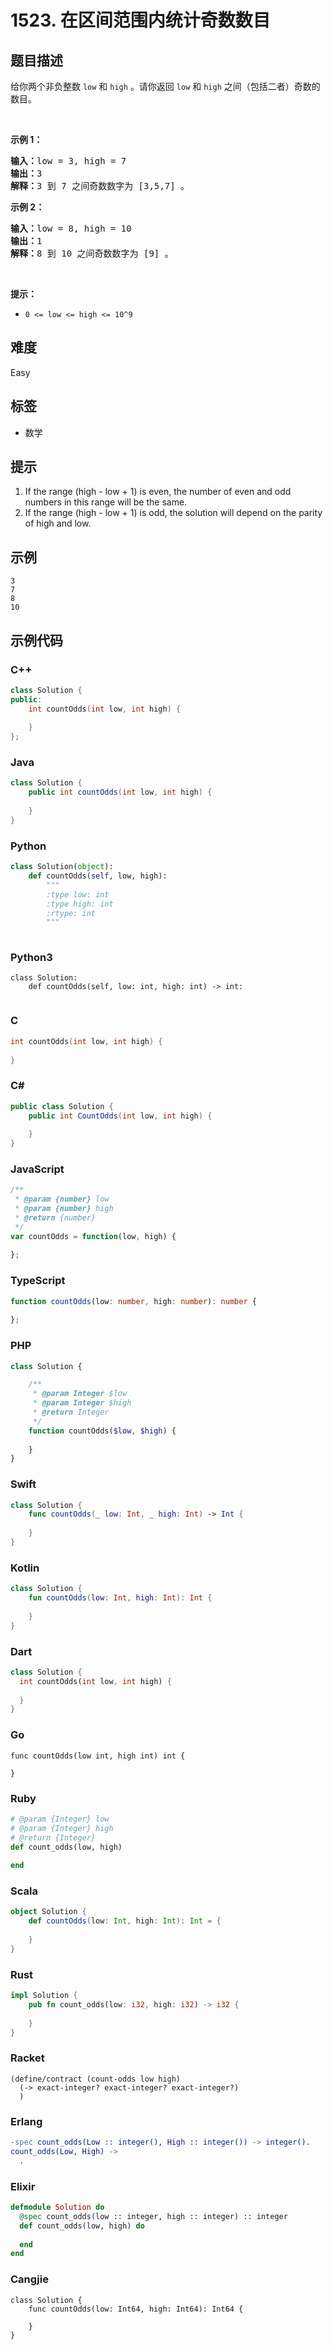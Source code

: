 # 1523. 在区间范围内统计奇数数目

## 题目描述

<p>给你两个非负整数&nbsp;<code>low</code> 和&nbsp;<code>high</code>&nbsp;。请你返回<em>&nbsp;</em><code>low</code><em> </em>和<em>&nbsp;</em><code>high</code><em>&nbsp;</em>之间（包括二者）奇数的数目。</p>

<p>&nbsp;</p>

<p><strong>示例 1：</strong></p>

<pre><strong>输入：</strong>low = 3, high = 7
<strong>输出：</strong>3
<strong>解释：</strong>3 到 7 之间奇数数字为 [3,5,7] 。</pre>

<p><strong>示例 2：</strong></p>

<pre><strong>输入：</strong>low = 8, high = 10
<strong>输出：</strong>1
<strong>解释：</strong>8 到 10 之间奇数数字为 [9] 。</pre>

<p>&nbsp;</p>

<p><strong>提示：</strong></p>

<ul>
	<li><code>0 &lt;= low &lt;= high&nbsp;&lt;= 10^9</code></li>
</ul>


## 难度

Easy

## 标签

- 数学

## 提示

1. If the range (high - low + 1) is even, the number of even and odd numbers in this range will be the same.
2. If the range (high - low + 1) is odd, the solution will depend on the parity of high and low.

## 示例

```
3
7
8
10
```

## 示例代码

### C++

```cpp
class Solution {
public:
    int countOdds(int low, int high) {
        
    }
};
```

### Java

```java
class Solution {
    public int countOdds(int low, int high) {
        
    }
}
```

### Python

```python
class Solution(object):
    def countOdds(self, low, high):
        """
        :type low: int
        :type high: int
        :rtype: int
        """
        
```

### Python3

```python3
class Solution:
    def countOdds(self, low: int, high: int) -> int:
        
```

### C

```c
int countOdds(int low, int high) {
    
}
```

### C#

```csharp
public class Solution {
    public int CountOdds(int low, int high) {
        
    }
}
```

### JavaScript

```javascript
/**
 * @param {number} low
 * @param {number} high
 * @return {number}
 */
var countOdds = function(low, high) {
    
};
```

### TypeScript

```typescript
function countOdds(low: number, high: number): number {
    
};
```

### PHP

```php
class Solution {

    /**
     * @param Integer $low
     * @param Integer $high
     * @return Integer
     */
    function countOdds($low, $high) {
        
    }
}
```

### Swift

```swift
class Solution {
    func countOdds(_ low: Int, _ high: Int) -> Int {
        
    }
}
```

### Kotlin

```kotlin
class Solution {
    fun countOdds(low: Int, high: Int): Int {
        
    }
}
```

### Dart

```dart
class Solution {
  int countOdds(int low, int high) {
    
  }
}
```

### Go

```golang
func countOdds(low int, high int) int {
    
}
```

### Ruby

```ruby
# @param {Integer} low
# @param {Integer} high
# @return {Integer}
def count_odds(low, high)
    
end
```

### Scala

```scala
object Solution {
    def countOdds(low: Int, high: Int): Int = {
        
    }
}
```

### Rust

```rust
impl Solution {
    pub fn count_odds(low: i32, high: i32) -> i32 {
        
    }
}
```

### Racket

```racket
(define/contract (count-odds low high)
  (-> exact-integer? exact-integer? exact-integer?)
  )
```

### Erlang

```erlang
-spec count_odds(Low :: integer(), High :: integer()) -> integer().
count_odds(Low, High) ->
  .
```

### Elixir

```elixir
defmodule Solution do
  @spec count_odds(low :: integer, high :: integer) :: integer
  def count_odds(low, high) do
    
  end
end
```

### Cangjie

```cangjie
class Solution {
    func countOdds(low: Int64, high: Int64): Int64 {

    }
}
```

